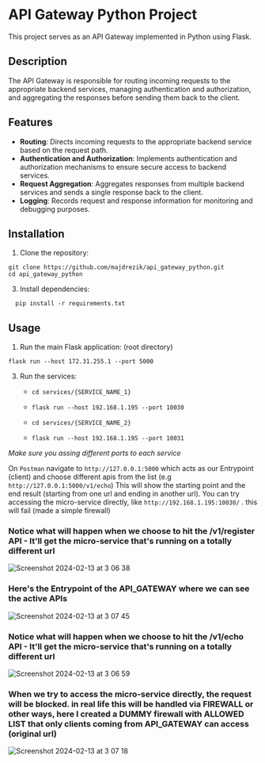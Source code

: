 # API Gateway Python Project

This project serves as an API Gateway implemented in Python using Flask.

## Description

The API Gateway is responsible for routing incoming requests to the appropriate backend services, managing authentication and authorization, and aggregating the responses before sending them back to the client.

## Features

- **Routing**: Directs incoming requests to the appropriate backend service based on the request path.
- **Authentication and Authorization**: Implements authentication and authorization mechanisms to ensure secure access to backend services.
- **Request Aggregation**: Aggregates responses from multiple backend services and sends a single response back to the client.
- **Logging**: Records request and response information for monitoring and debugging purposes.

## Installation

1. Clone the repository:
  ``` 
  git clone https://github.com/majdrezik/api_gateway_python.git
  cd api_gateway_python
```
3. Install dependencies:
```
  pip install -r requirements.txt
```

## Usage

1. Run the main Flask application: (root directory)
   
  ```flask run --host 172.31.255.1 --port 5000```

3. Run the services:
   - ```cd services/{SERVICE_NAME_1}```
     
   - ```flask run --host 192.168.1.195 --port 10030```

   - ```cd services/{SERVICE_NAME_2}```
   - ```flask run --host 192.168.1.195 --port 10031```
     
_Make sure you assing different ports to each service_

On `Postman` navigate to `http://127.0.0.1:5000` which acts as our Entrypoint (client) and choose different apis from the list (e.g `http://127.0.0.1:5000/v1/echo`)
This will show the starting point and the end result (starting from one url and ending in another url).
You can try accessing the micro-service directly, like `http://192.168.1.195:10030/` . this will fail (made a simple firewall)

### Notice what will happen when we choose to hit the /v1/register API - It'll get the micro-service that's running on a totally different url
![Screenshot 2024-02-13 at 3 06 38](https://github.com/majdrezik/api_gateway_python/assets/39953455/61dad2d4-4060-490d-ac51-419059d7326f)


### Here's the Entrypoint of the API_GATEWAY where we can see the active APIs
![Screenshot 2024-02-13 at 3 07 45](https://github.com/majdrezik/api_gateway_python/assets/39953455/5e35c3ff-d3a5-40df-84e3-633190f0d6b7)


### Notice what will happen when we choose to hit the /v1/echo API - It'll get the micro-service that's running on a totally different url
![Screenshot 2024-02-13 at 3 06 59](https://github.com/majdrezik/api_gateway_python/assets/39953455/4bd80d78-68cc-4ac8-b12a-d9eaf703ae9d)

### When we try to access the micro-service directly, the request will be blocked. in real life this will be handled via FIREWALL or other ways, here I created a DUMMY firewall with ALLOWED LIST that only clients coming from API_GATEWAY can access (original url)
![Screenshot 2024-02-13 at 3 07 18](https://github.com/majdrezik/api_gateway_python/assets/39953455/7a0894dd-0106-4c1f-bb19-22f2057ac077)


